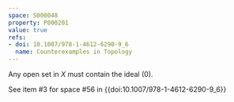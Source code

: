```yaml
---
space: S000048
property: P000201
value: true
refs:
- doi: 10.1007/978-1-4612-6290-9_6
  name: Counterexamples in Topology
---
```


Any open set in $X$ must contain the ideal $(0)$.

See item #3 for space #56 in {{doi:10.1007/978-1-4612-6290-9_6}}

